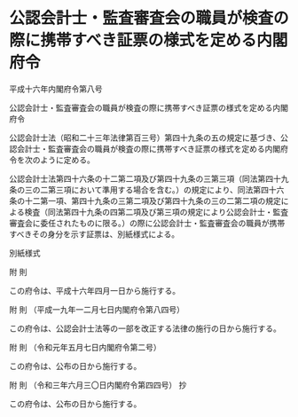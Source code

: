 # 公認会計士・監査審査会の職員が検査の際に携帯すべき証票の様式を定める内閣府令

平成十六年内閣府令第八号

公認会計士・監査審査会の職員が検査の際に携帯すべき証票の様式を定める内閣府令

公認会計士法（昭和二十三年法律第百三号）第四十九条の五の規定に基づき、公認会計士・監査審査会の職員が検査の際に携帯すべき証票の様式を定める内閣府令を次のように定める。

公認会計士法第四十六条の十二第二項及び第四十九条の三第三項（同法第四十九条の三の二第三項において準用する場合を含む。）の規定により、同法第四十六条の十二第一項、第四十九条の三第二項及び第四十九条の三の二第二項の規定による検査（同法第四十九条の四第二項及び第三項の規定により公認会計士・監査審査会に委任されたものに限る。）の際に公認会計士・監査審査会の職員が携帯すべきその身分を示す証票は、別紙様式による。

別紙様式

[](/./pict/416M60000002008_202203161419_001.pdf)

附 則

この府令は、平成十六年四月一日から施行する。

附 則 （平成一九年一二月七日内閣府令第八四号）

この府令は、公認会計士法等の一部を改正する法律の施行の日から施行する。

附 則 （令和元年五月七日内閣府令第二号）

この府令は、公布の日から施行する。

附 則 （令和三年六月三〇日内閣府令第四四号） 抄

この府令は、公布の日から施行する。
